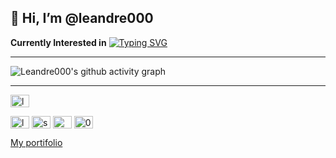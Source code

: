 ## 👋 Hi, I’m @leandre000

**Currently Interested in**
[![Typing SVG](https://readme-typing-svg.demolab.com/?lines=Blockchain+Developer;Web3.0+Application+Developer;Rust+System+Developer;UI/UX+Designer;Relational+Databases+Developer;React+Frontend+Developer;Forex+Trader;Gamer; )](https://git.io/typing-svg)


------------------------------------------

![Leandre000's github activity graph](https://github-readme-activity-graph.vercel.app/graph?username=leandre000&custom_title=Activity%20Graph&hide_border=true&theme=gotham)


---------------------------------------------
<p align="left">
  
<a href="https://instagram.com/_leandre10_" rel="noreferrer" target="_blank"><img align="center" src="https://raw.githubusercontent.com/rahuldkjain/github-profile-readme-generator/master/src/images/icons/Social/instagram.svg" alt="leandre/" height="20" width="30" /></a>

<a href="https://dribbble.com/shemaLeandre" rel="noreferrer" target="_blank"><img align="center" src="https://raw.githubusercontent.com/rahuldkjain/github-profile-readme-generator/master/src/images/icons/Social/dribbble.svg" alt="leandre" height="20" width="30" /></a>
<a href="https://www.behance.net/shemaleandre" rel="noreferrer" target="_blank"><img align="center" src="https://raw.githubusercontent.com/rahuldkjain/github-profile-readme-generator/master/src/images/icons/Social/behance.svg" alt="shema" height="20" width="30" /></a>
<a href="https://medium.com/@leandre_11" rel="noreferrer" target="_blank"><img align="center" src="https://raw.githubusercontent.com/rahuldkjain/github-profile-readme-generator/master/src/images/icons/Social/medium.svg" alt="@leandre" height="20" width="30" /></a>
<a href="https://discord.com/users/leandre000" rel="noreferrer" target="_blank"><img align="center" src="https://raw.githubusercontent.com/rahuldkjain/github-profile-readme-generator/master/src/images/icons/Social/discord.svg" alt="000" height="20" width="30" /></a>
</p>

[My portifolio](https://shemaleandre.vercel.app)
